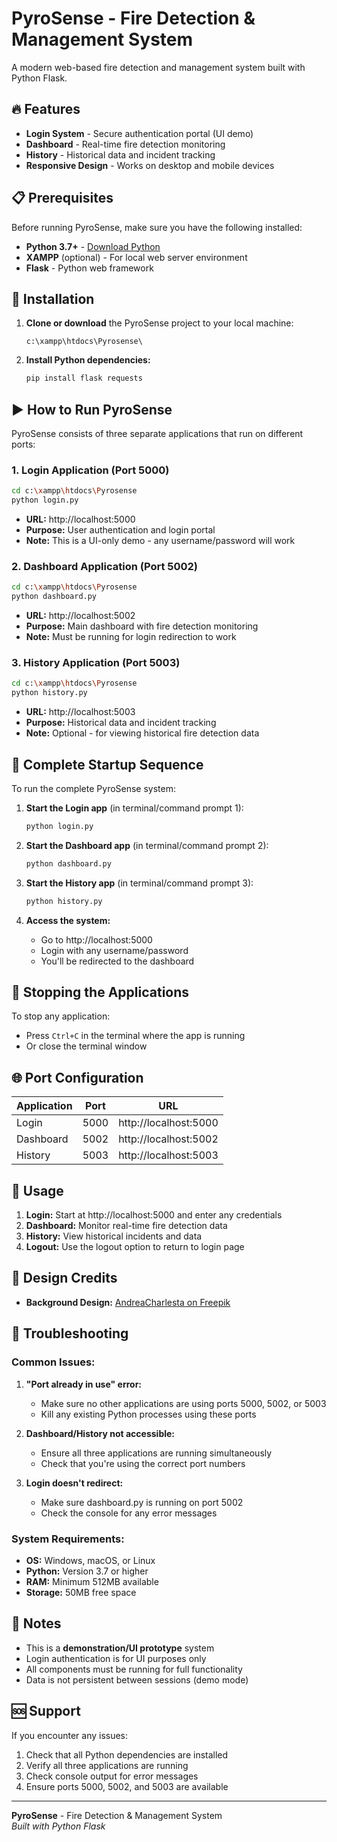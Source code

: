 # PyroSense - Fire Detection & Management System

A modern web-based fire detection and management system built with Python Flask.

## 🔥 Features

- **Login System** - Secure authentication portal (UI demo)
- **Dashboard** - Real-time fire detection monitoring
- **History** - Historical data and incident tracking
- **Responsive Design** - Works on desktop and mobile devices

## 📋 Prerequisites

Before running PyroSense, make sure you have the following installed:

- **Python 3.7+** - [Download Python](https://www.python.org/downloads/)
- **XAMPP** (optional) - For local web server environment
- **Flask** - Python web framework

## 🚀 Installation

1. **Clone or download** the PyroSense project to your local machine:
   ```
   c:\xampp\htdocs\Pyrosense\
   ```

2. **Install Python dependencies:**
   ```bash
   pip install flask requests
   ```

## ▶️ How to Run PyroSense

PyroSense consists of three separate applications that run on different ports:

### 1. Login Application (Port 5000)
```bash
cd c:\xampp\htdocs\Pyrosense
python login.py
```
- **URL:** http://localhost:5000
- **Purpose:** User authentication and login portal
- **Note:** This is a UI-only demo - any username/password will work

### 2. Dashboard Application (Port 5002)
```bash
cd c:\xampp\htdocs\Pyrosense
python dashboard.py
```
- **URL:** http://localhost:5002
- **Purpose:** Main dashboard with fire detection monitoring
- **Note:** Must be running for login redirection to work

### 3. History Application (Port 5003)
```bash
cd c:\xampp\htdocs\Pyrosense
python history.py
```
- **URL:** http://localhost:5003
- **Purpose:** Historical data and incident tracking
- **Note:** Optional - for viewing historical fire detection data

## 🔄 Complete Startup Sequence

To run the complete PyroSense system:

1. **Start the Login app** (in terminal/command prompt 1):
   ```bash
   python login.py
   ```

2. **Start the Dashboard app** (in terminal/command prompt 2):
   ```bash
   python dashboard.py
   ```

3. **Start the History app** (in terminal/command prompt 3):
   ```bash
   python history.py
   ```

4. **Access the system:**
   - Go to http://localhost:5000
   - Login with any username/password
   - You'll be redirected to the dashboard

## 🛑 Stopping the Applications

To stop any application:
- Press `Ctrl+C` in the terminal where the app is running
- Or close the terminal window

## 🌐 Port Configuration

| Application | Port | URL |
|-------------|------|-----|
| Login | 5000 | http://localhost:5000 |
| Dashboard | 5002 | http://localhost:5002 |
| History | 5003 | http://localhost:5003 |

## 📱 Usage

1. **Login:** Start at http://localhost:5000 and enter any credentials
2. **Dashboard:** Monitor real-time fire detection data
3. **History:** View historical incidents and data
4. **Logout:** Use the logout option to return to login page

## 🎨 Design Credits

- **Background Design:** [AndreaCharlesta on Freepik](https://www.freepik.com/free-vector/minimalist-background-gradient-design-style_34345006.htm)

## 🔧 Troubleshooting

### Common Issues:

1. **"Port already in use" error:**
   - Make sure no other applications are using ports 5000, 5002, or 5003
   - Kill any existing Python processes using these ports

2. **Dashboard/History not accessible:**
   - Ensure all three applications are running simultaneously
   - Check that you're using the correct port numbers

3. **Login doesn't redirect:**
   - Make sure dashboard.py is running on port 5002
   - Check the console for any error messages

### System Requirements:
- **OS:** Windows, macOS, or Linux
- **Python:** Version 3.7 or higher
- **RAM:** Minimum 512MB available
- **Storage:** 50MB free space

## 📝 Notes

- This is a **demonstration/UI prototype** system
- Login authentication is for UI purposes only
- All components must be running for full functionality
- Data is not persistent between sessions (demo mode)

## 🆘 Support

If you encounter any issues:
1. Check that all Python dependencies are installed
2. Verify all three applications are running
3. Check console output for error messages
4. Ensure ports 5000, 5002, and 5003 are available

---

**PyroSense** - Fire Detection & Management System  
*Built with Python Flask*
